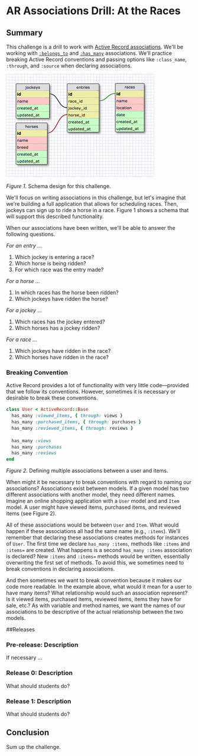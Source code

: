 # AR Associations Drill: At the Races

## Summary
This challenge is a drill to work with [Active Record associations][RailsGuides Associations].  We'll be working with [`:belongs_to`][belongs_to] and [`:has_many`][has_many] associations.  We'll practice breaking Active Record conventions and passing options like `:class_name`, `:through`, and `:source` when declaring associations.

![](races_schema.png)

*Figure 1*. Schema design for this challenge.

We'll focus on writing associations in this challenge, but let's imagine that we're building a full application that allows for scheduling races.  Then, jockeys can sign up to ride a horse in a race.  Figure 1 shows a schema that will support this described functionality. 

When our associations have been written, we'll be able to answer the following questions.

*For an entry ...*

1. Which jockey is entering a race?
2. Which horse is being ridden?
3. For which race was the entry made?

*For a horse ...*

1. In which races has the horse been ridden?
2. Which jockeys have ridden the horse?

*For a jockey ...*

1. Which races has the jockey entered?
2. Which horses has a jockey ridden?

*For a race ...*

1. Which jockeys have ridden in the race?
2. Which horses have ridden in the race?


### Breaking Convention
Active Record provides a lot of functionality with very little code—provided that we follow its conventions.  However, sometimes it is necessary or desirable to break these conventions.

```ruby
class User < ActiveRecord::Base
  has_many :viewed_items, { through: views }
  has_many :purchased_items, { through: purchases }
  has_many :reviewed_items, { through: reviews }
  
  has_many :views
  has_many :purchases
  has_many :reviews
end
```
*Figure 2*. Defining multiple associations between a user and items.

When might it be necessary to break conventions with regard to naming our associations?  Associations exist between models.  If a given model has two different associations with another model, they need different names.  Imagine an online shopping application with a `User` model and and `Item` model.  A user might have viewed items, purchased items, and reviewed items (see Figure 2).  

All of these associations would be between `User` and `Item`. What would happen if these associations all had the same name (e.g., `:items`).  We'll remember that declaring these associations creates methods for instances of `User`.  The first time we declare `has_many :items`, methods like `:items` and `:items=` are created.  What happens is a second `has_many :items` association is declared?  New `:items` and `:items=` methods would be written, essentially overwriting the first set of methods.  To avoid this, we sometimes need to break conventions in declaring associations.

And then sometimes we want to break convention because it makes our code more readable.  In the example above, what would it mean for a user to have many items?  What relationship would such an association represent?  Is it viewed items, purchased items, reviewed items, items they have for sale, etc.?  As with variable and method names, we want the names of our associations to be descriptive of the actual relationship between the two models.


##Releases

### Pre-release: Description
If necessary ...


### Release 0: Description
What should students do?


### Release 1: Description
What should students do?


## Conclusion
Sum up the challenge.

[belongs_to]: http://apidock.com/rails/ActiveRecord/Associations/ClassMethods/belongs_to
[has_many]: http://apidock.com/rails/v4.2.1/ActiveRecord/Associations/ClassMethods/has_many
[RailsGuides Associations]: http://guides.rubyonrails.org/association_basics.html
